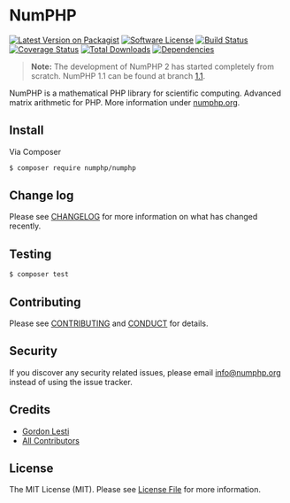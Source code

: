 # NumPHP

[![Latest Version on Packagist][ico-version]][link-packagist]
[![Software License][ico-license]](LICENSE.md)
[![Build Status][ico-travis]][link-travis]
[![Coverage Status][ico-coveralls]][link-coveralls]
[![Total Downloads][ico-downloads]][link-downloads]
[![Dependencies][ico-dependencies]][link-dependencies]

> **Note:** The development of NumPHP 2 has started completely from scratch. NumPHP 1.1 can be found at branch
> [1.1](https://github.com/NumPHP/NumPHP/tree/1.1).

NumPHP is a mathematical PHP library for scientific computing. Advanced matrix arithmetic for PHP. More information
under [numphp.org](https://numphp.org/).

## Install

Via Composer

``` bash
$ composer require numphp/numphp
```

## Change log

Please see [CHANGELOG](CHANGELOG.md) for more information on what has changed recently.

## Testing

``` bash
$ composer test
```

## Contributing

Please see [CONTRIBUTING](CONTRIBUTING.md) and [CONDUCT](CONDUCT.md) for details.

## Security

If you discover any security related issues, please email info@numphp.org instead of using the issue tracker.

## Credits

- [Gordon Lesti][link-author]
- [All Contributors][link-contributors]

## License

The MIT License (MIT). Please see [License File](LICENSE.md) for more information.

[ico-version]: https://img.shields.io/packagist/v/NumPHP/NumPHP.svg?style=flat-square
[ico-license]: https://img.shields.io/badge/license-MIT-brightgreen.svg?style=flat-square
[ico-travis]: https://img.shields.io/travis/NumPHP/NumPHP/master.svg?style=flat-square
[ico-coveralls]: https://img.shields.io/coveralls/NumPHP/NumPHP/master.svg?style=flat-square
[ico-downloads]: https://img.shields.io/packagist/dt/NumPHP/NumPHP.svg?style=flat-square
[ico-dependencies]: https://img.shields.io/librariesio/github/NumPHP/NumPHP.svg?style=flat-square

[link-packagist]: https://packagist.org/packages/NumPHP/NumPHP
[link-travis]: https://travis-ci.org/NumPHP/NumPHP
[link-coveralls]: https://coveralls.io/r/NumPHP/NumPHP?branch=master
[link-downloads]: https://packagist.org/packages/NumPHP/NumPHP
[link-author]: https://gordonlesti.com
[link-contributors]: ../../contributors
[link-dependencies]: https://libraries.io/packagist/numphp%2Fnumphp
